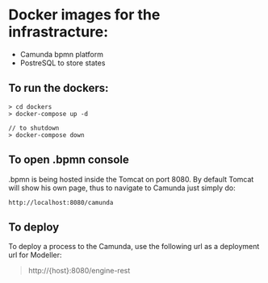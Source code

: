 # Docker images for the infrastracture:
 - Camunda bpmn platform
 - PostreSQL to store states

## To run the dockers:
```
> cd dockers
> docker-compose up -d

// to shutdown
> docker-compose down
```

## To open .bpmn console
.bpmn is being hosted inside the Tomcat on port 8080. By default Tomcat will show his own page, thus to navigate to Camunda just simply do:
```
http://localhost:8080/camunda
```

## To deploy 
To deploy a process to the Camunda, use the following url as a deployment url for Modeller:
> http://{host}:8080/engine-rest